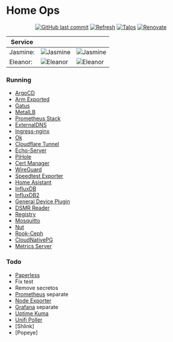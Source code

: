 # Home Ops

<div align="center">
  
[![GitHub last commit](https://img.shields.io/github/last-commit/bhuism/home-ops)](https://github.com/bhuism/home-ops/commits/main "Commit History")
[![Refresh](https://github.com/bhuism/home-ops/actions/workflows/refresh.yaml/badge.svg)](https://github.com/bhuism/home-ops/actions/workflows/refresh.yaml)
[![Talos](https://img.shields.io/badge/OS-Talos-success)](https://talos.dev "Talos OS")
[![Renovate](https://img.shields.io/badge/renovate-enabled-brightgreen.svg)](https://renovatebot.com)
</div>

| Service  |                                                                                       |                                                                              |
| -------- | ------------------------------------------------------------------------------------- | ---------------------------------------------------------------------------- |
| Jasmine: | ![Jasmine](https://shields.io/uptimerobot/status/m794488019-0bd05c1abe3b5c8b6b95d190) | ![Jasmine](https://gatus.impl.nl/api/v1/endpoints/_jasmine/health/badge.svg) |
| Eleanor: | ![Eleanor](https://shields.io/uptimerobot/status/m794488049-f2b30350c7ad3e2ff4bc3c94) | ![Eleanor](https://gatus.impl.nl/api/v1/endpoints/_eleanor/health/badge.svg) |

### Running

- [ArgoCD](https://argo-cd.readthedocs.io/)
- [Arm Exported](https://github.com/carlosedp/docker-arm_exporter)
- [Gatus](https://gatus.io/)
- [MetalLB](https://metallb.universe.tf/)
- [Prometheus Stack](https://github.com/prometheus-community/helm-charts/tree/main/charts/kube-prometheus-stack)
- [ExternalDNS](https://github.com/kubernetes-sigs/external-dns)
- [Ingress-nginx](https://github.com/kubernetes/ingress-nginx)
- [Ok](https://github.com/bhuism/ok)
- [Cloudflare Tunnel](https://github.com/cloudflare/helm-charts/tree/main/charts/cloudflare-tunnel)
- [Echo-Server](https://ealenn.github.io/Echo-Server/)
- [PiHole](https://pi-hole.net/)
- [Cert Manager](https://cert-manager.io/)
- [WireGuard](https://www.wireguard.com/)
- [Speedtest Exporter](https://github.com/MiguelNdeCarvalho/speedtest-exporter)
- [Home Asistant](https://www.home-assistant.io/)
- [InfluxDB](https://www.influxdata.com/)
- [InfluxDB2](https://www.influxdata.com/)
- [General Device Plugin](https://github.com/squat/generic-device-plugin/)
- [DSMR Reader](https://dsmr-reader.readthedocs.io/)
- [Registry](https://docs.docker.com/registry/)
- [Mosquitto](https://mosquitto.org/)
- [Nut](https://networkupstools.org/)
- [Rook-Ceph](https://rook.io/docs/rook/latest-release/Helm-Charts/helm-charts/)
- [CloudNativePG](https://cloudnative-pg.io/)
- [Metrics Server](https://artifacthub.io/packages/helm/metrics-server/metrics-server)

### Todo

- [Paperless](https://github.com/paperless-ngx/paperless-ngx)
- Fix test
- Remove secretos
- [Prometheus](https://prometheus.io/) separate
- [Node Exporter](https://github.com/prometheus/node_exporter)
- [Grafana](https://grafana.com/) separate
- [Uptime Kuma](https://github.com/louislam/uptime-kuma)
- [Unifi Poller](https://unpoller.com/)
- [Shlink] 
- [Popeye]
